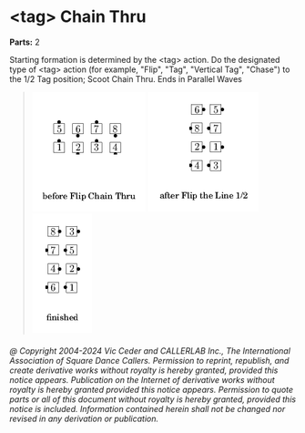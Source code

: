 
# \<tag> Chain Thru

**Parts:** 2  

Starting formation is determined by the \<tag> action.
Do the designated type of \<tag> action
(for example, "Flip", "Tag", "Vertical Tag", "Chase")
to the 1/2 Tag position; Scoot Chain Thru. Ends in Parallel Waves

> 
> ![alt](chain_thru-1.png)
> ![alt](chain_thru-2.png)
> ![alt](chain_thru-3.png)
> 

###### @ Copyright 2004-2024 Vic Ceder and CALLERLAB Inc., The International Association of Square Dance Callers. Permission to reprint, republish, and create derivative works without royalty is hereby granted, provided this notice appears. Publication on the Internet of derivative works without royalty is hereby granted provided this notice appears. Permission to quote parts or all of this document without royalty is hereby granted, provided this notice is included. Information contained herein shall not be changed nor revised in any derivation or publication.
